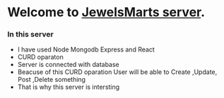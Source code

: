 # Welcome to [JewelsMarts server]().

### In this server
- I have used Node Mongodb Express and React
- CURD oparaton
- Server is connected with database
- Beacuse of this CURD oparation User will be able to Create ,Update, Post ,Delete something
- That is why this server is intersting
